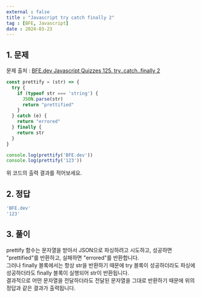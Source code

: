 ```yaml
---
external : false
title : "Javascript try catch finally 2"
tag : [BFE, Javascript]
date : 2024-03-23
---
```


## 1. 문제

문제 출처 : [BFE.dev Javascript Quizzes 125. try..catch..finally 2](https://bigfrontend.dev/quiz/try-catch-finally-2)

```js
const prettify = (str) => {
  try {
    if (typeof str === 'string') {
      JSON.parse(str)
      return "prettified"
    }
  } catch (e) {
    return "errored"
  } finally {
    return str
  }
}

console.log(prettify('BFE.dev'))
console.log(prettify('123'))
```

위 코드의 출력 결과를 적어보세요.

## 2. 정답

```bash
'BFE.dev'
'123'
```

## 3. 풀이

prettify 함수는 문자열을 받아서 JSON으로 파싱하려고 시도하고, 성공하면 "prettified"를 반환하고, 실패하면 "errored"를 반환합니다.  
그러나 finally 블록에서는 항상 str을 반환하기 때문에 try 블록이 성공하더라도 파싱에 성공하더라도 finally 블록이 실행되어 str이 반환됩니다.  
결과적으로 어떤 문자열을 전달하더라도 전달된 문자열을 그대로 반환하기 때문에 위의 정답과 같은 결과가 출력됩니다.
